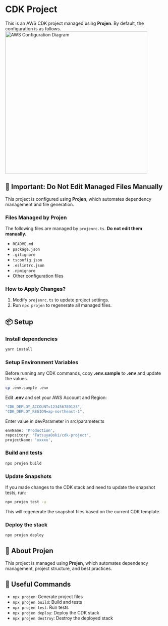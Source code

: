 # CDK Project

This is an AWS CDK project managed using **Projen**.
By default, the configuration is as follows.
<img width="450" alt="AWS Configuration Diagram" src="https://github.com/user-attachments/assets/61f73799-edcc-45a3-a69a-42dc8f9e2f8e">

## 📢 Important: Do Not Edit Managed Files Manually
This project is configured using **Projen**, which automates dependency management and file generation.

### Files Managed by Projen
The following files are managed by `projenrc.ts`. **Do not edit them manually.**
- `README.md`
- `package.json`
- `.gitignore`
- `tsconfig.json`
- `.eslintrc.json`
- `.npmignore`
- Other configuration files

### How to Apply Changes?
1. Modify `projenrc.ts` to update project settings.
2. Run `npx projen` to regenerate all managed files.

## 📦 Setup

### Install dependencies
```sh
yarn install
```

### Setup Environment Variables
Before running any CDK commands, copy **.env.sample** to **.env** and update the values.
```sh
cp .env.sample .env
```

Edit **.env** and set your AWS Account and Region:
```sh
"CDK_DEPLOY_ACCOUNT=123456789123",
"CDK_DEPLOY_REGION=ap-northeast-1",
```

Enter value in devParameter in src/parameter.ts
```sh
envName: 'Production',
repository: 'TatsuyaOoki/cdk-project',
projectName: 'xxxxx',
```


### Build and tests
```sh
npx projen build
```

### Update Snapshots
If you made changes to the CDK stack and need to update the snapshot tests, run:
```sh
npx projen test -u
```
This will regenerate the snapshot files based on the current CDK template.

### Deploy the stack
```sh
npx projen deploy
```

## 🎯 About Projen
This project is managed using **Projen**, which automates dependency management, project structure, and best practices.

## 🚀 Useful Commands
- `npx projen`: Generate project files
- `npx projen build`: Build and tests
- `npx projen test`: Run tests
- `npx projen deploy`: Deploy the CDK stack
- `npx projen destroy`: Destroy the deployed stack

